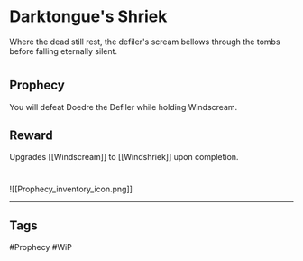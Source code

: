 # Darktongue's Shriek
Where the dead still rest, the defiler's scream bellows through the tombs before falling eternally silent.
#
## Prophecy
You will defeat Doedre the Defiler while holding Windscream.
## Reward
Upgrades [[Windscream]] to [[Windshriek]] upon completion. 

#
![[Prophecy_inventory_icon.png]]

---
## Tags
#Prophecy
#WiP 
